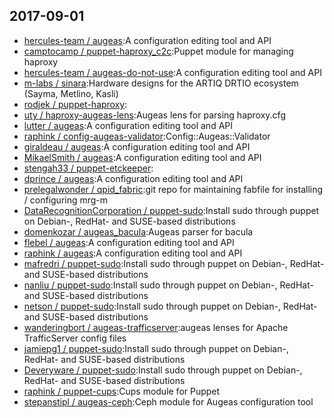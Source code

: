 ## 2017-09-01

* [hercules-team / augeas](https://github.com/hercules-team/augeas):A configuration editing tool and API
* [camptocamp / puppet-haproxy_c2c](https://github.com/camptocamp/puppet-haproxy_c2c):Puppet module for managing haproxy
* [hercules-team / augeas-do-not-use](https://github.com/hercules-team/augeas-do-not-use):A configuration editing tool and API
* [m-labs / sinara](https://github.com/m-labs/sinara):Hardware designs for the ARTIQ DRTIO ecosystem (Sayma, Metlino, Kasli)
* [rodjek / puppet-haproxy](https://github.com/rodjek/puppet-haproxy):
* [uty / haproxy-augeas-lens](https://github.com/uty/haproxy-augeas-lens):Augeas lens for parsing haproxy.cfg
* [lutter / augeas](https://github.com/lutter/augeas):A configuration editing tool and API
* [raphink / config-augeas-validator](https://github.com/raphink/config-augeas-validator):Config::Augeas::Validator
* [giraldeau / augeas](https://github.com/giraldeau/augeas):A configuration editing tool and API
* [MikaelSmith / augeas](https://github.com/MikaelSmith/augeas):A configuration editing tool and API
* [stengah33 / puppet-etckeeper](https://github.com/stengah33/puppet-etckeeper):
* [dprince / augeas](https://github.com/dprince/augeas):A configuration editing tool and API
* [prelegalwonder / qpid_fabric](https://github.com/prelegalwonder/qpid_fabric):git repo for maintaining fabfile for installing / configuring mrg-m
* [DataRecognitionCorporation / puppet-sudo](https://github.com/DataRecognitionCorporation/puppet-sudo):Install sudo through puppet on Debian-, RedHat- and SUSE-based distributions
* [domenkozar / augeas_bacula](https://github.com/domenkozar/augeas_bacula):Augeas parser for bacula
* [flebel / augeas](https://github.com/flebel/augeas):A configuration editing tool and API
* [raphink / augeas](https://github.com/raphink/augeas):A configuration editing tool and API
* [mafredri / puppet-sudo](https://github.com/mafredri/puppet-sudo):Install sudo through puppet on Debian-, RedHat- and SUSE-based distributions
* [nanliu / puppet-sudo](https://github.com/nanliu/puppet-sudo):Install sudo through puppet on Debian-, RedHat- and SUSE-based distributions
* [netson / puppet-sudo](https://github.com/netson/puppet-sudo):Install sudo through puppet on Debian-, RedHat- and SUSE-based distributions
* [wanderingbort / augeas-trafficserver](https://github.com/wanderingbort/augeas-trafficserver):augeas lenses for Apache TrafficServer config files
* [jamiepg1 / puppet-sudo](https://github.com/jamiepg1/puppet-sudo):Install sudo through puppet on Debian-, RedHat- and SUSE-based distributions
* [Deveryware / puppet-sudo](https://github.com/Deveryware/puppet-sudo):Install sudo through puppet on Debian-, RedHat- and SUSE-based distributions
* [raphink / puppet-cups](https://github.com/raphink/puppet-cups):Cups module for Puppet
* [stepanstipl / augeas-ceph](https://github.com/stepanstipl/augeas-ceph):Ceph module for Augeas configuration tool
